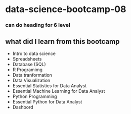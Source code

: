 # data-science-bootcamp-08
### can do heading for 6 level 

## what did I learn from this bootcamp 

- Intro to data science
- Spreadsheets
- Database (SQL)
- R Programimg
- Data tranformation
- Data Visualization
- Essential Statistics for Data Analyst
- Essential Machine Learning for Data Analyst
- Python Programming
- Essential Python for Data Analyst
- Dashbord

  
